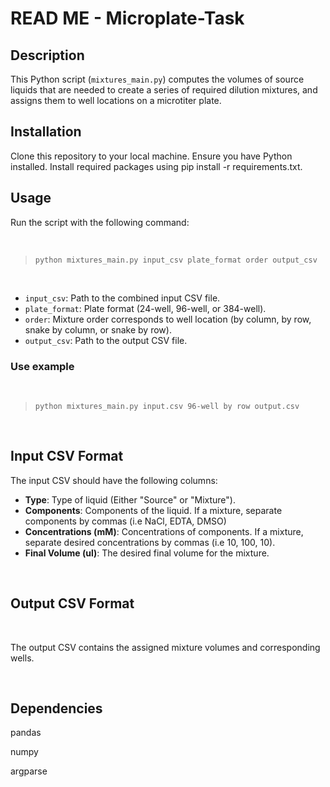# **READ ME** - Microplate-Task

## Description

This Python script (`mixtures_main.py`) computes the volumes of source liquids that are needed to create a series of required dilution mixtures, and assigns them to well locations on a microtiter plate.

## Installation

Clone this repository to your local machine.
Ensure you have Python installed.
Install required packages using pip install -r requirements.txt.

## Usage

Run the script with the following command:

</br>


> `python mixtures_main.py input_csv plate_format order output_csv`

</br>


- `input_csv`: Path to the combined input CSV file.
- `plate_format`: Plate format (24-well, 96-well, or 384-well).
- `order`: Mixture order corresponds to well location (by column, by row, snake by column, or snake by row).
- `output_csv`: Path to the output CSV file.

### Use example

</br>

> `python mixtures_main.py input.csv 96-well by row output.csv`

</br>

## Input CSV Format

The input CSV should have the following columns:

- **Type**: Type of liquid (Either "Source" or "Mixture").
- **Components**: Components of the liquid. If a mixture, separate components by commas (i.e NaCl, EDTA, DMSO)
- **Concentrations (mM)**: Concentrations of components. If a mixture, separate desired concentrations by commas (i.e 10, 100, 10).
- **Final Volume (ul)**: The desired final volume for the mixture.

</br>

## Output CSV Format

</br>

The output CSV contains the assigned mixture volumes and corresponding wells.

</br>

## Dependencies

pandas

numpy

argparse
